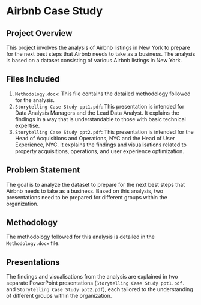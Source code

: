 # Airbnb Case Study

## Project Overview

This project involves the analysis of Airbnb listings in New York to prepare for the next best steps that Airbnb needs to take as a business. The analysis is based on a dataset consisting of various Airbnb listings in New York.

## Files Included

1. `Methodology.docx`: This file contains the detailed methodology followed for the analysis.
2. `Storytelling Case Study ppt1.pdf`: This presentation is intended for Data Analysis Managers and the Lead Data Analyst. It explains the findings in a way that is understandable to those with basic technical expertise.
3. `Storytelling Case Study ppt2.pdf`: This presentation is intended for the Head of Acquisitions and Operations, NYC and the Head of User Experience, NYC. It explains the findings and visualisations related to property acquisitions, operations, and user experience optimization.

## Problem Statement

The goal is to analyze the dataset to prepare for the next best steps that Airbnb needs to take as a business. Based on this analysis, two presentations need to be prepared for different groups within the organization.

## Methodology

The methodology followed for this analysis is detailed in the `Methodology.docx` file.

## Presentations

The findings and visualisations from the analysis are explained in two separate PowerPoint presentations (`Storytelling Case Study ppt1.pdf.` and `Storytelling Case Study ppt2.pdf`), each tailored to the understanding of different groups within the organization.
